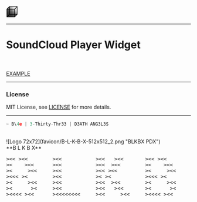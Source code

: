 
![Logo 32x32](favicon/favicon-32x32.png "BLKBX PDX") 

----------------------------------
# **SoundCloud Player Widget**


<br><br>
[EXAMPLE](https://brianforee.github.io/soundcloud-player-widget/)

----------------------------------
### **License**
MIT License, see [LICENSE](https://github.com/brianforee/soundcloud-player-widget/blob/master/LICENSE) for more details.

----------------------------------
```javascript
~ B\4e | 3-Thirty-Thr33 | D3ATH ANG3L3S
```
<br>
![Logo 72x72](favicon/B-L-K-B-X-512x512_2.png "BLKBX PDX")
<br>
 **B L K B X** 

 <pre>
><< ><<        ><<           ><<   ><<       ><< ><<        ><<      ><<
><    ><<      ><<           ><<  ><<        ><    ><<       ><<   ><<  
><     ><<     ><<           ><< ><<         ><     ><<       ><< ><<   
><<< ><        ><<           >< ><           ><<< ><            ><<     
><     ><<     ><<           ><<  ><<        ><     ><<       ><< ><<   
><      ><     ><<           ><<   ><<       ><      ><      ><<   ><<  
><<<< ><<      ><<<<<<<<     ><<     ><<     ><<<< ><<      ><<      ><<
</pre>